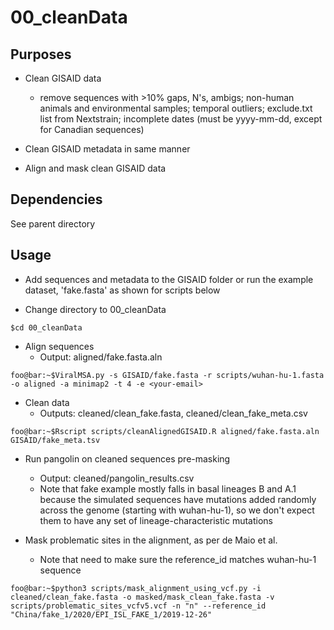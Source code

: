 # 00_cleanData

## Purposes
* Clean GISAID data
    * remove sequences with >10% gaps, N's, ambigs; non-human animals and environmental samples; temporal outliers; exclude.txt list from Nextstrain; incomplete dates (must be yyyy-mm-dd, except for Canadian sequences)
    
* Clean GISAID metadata in same manner

* Align and mask clean GISAID data

## Dependencies
See parent directory

## Usage
* Add sequences and metadata to the GISAID folder or run the example dataset, 'fake.fasta' as shown for scripts below

* Change directory to 00_cleanData
```console
$cd 00_cleanData
```

* Align sequences 
   * Output: aligned/fake.fasta.aln 
```console
foo@bar:~$ViralMSA.py -s GISAID/fake.fasta -r scripts/wuhan-hu-1.fasta -o aligned -a minimap2 -t 4 -e <your-email>
```

* Clean data
   * Outputs: cleaned/clean_fake.fasta, cleaned/clean_fake_meta.csv
```console
foo@bar:~$Rscript scripts/cleanAlignedGISAID.R aligned/fake.fasta.aln GISAID/fake_meta.tsv
```

* Run pangolin on cleaned sequences pre-masking
    * Output: cleaned/pangolin_results.csv
    * Note that fake example mostly falls in basal lineages B and A.1 because the simulated sequences have mutations added randomly across the genome (starting with wuhan-hu-1), so we don't expect them to have any set of lineage-characteristic mutations

* Mask problematic sites in the alignment, as per de Maio et al.
    * Note that need to make sure the reference_id matches wuhan-hu-1 sequence
```console
foo@bar:~$python3 scripts/mask_alignment_using_vcf.py -i cleaned/clean_fake.fasta -o masked/mask_clean_fake.fasta -v scripts/problematic_sites_vcfv5.vcf -n "n" --reference_id "China/fake_1/2020/EPI_ISL_FAKE_1/2019-12-26"
```
